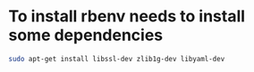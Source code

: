 # To install rbenv needs to install some dependencies
```bash
sudo apt-get install libssl-dev zlib1g-dev libyaml-dev
```
